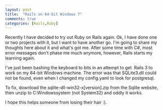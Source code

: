 ```yaml
---
layout: post
title:  "Rails on 64-bit Windows 7"
comments: true
categories: [Rails,Ruby]
---
```


Recently I have decided to try out Ruby on Rails again. Ok, I have done one or two projects with it, but I want to have another go. I'm going to share my thoughts here about it and what's got me. After some time with C#, most error messages don't phase me much anymore, however, Rails starts my learning again.

I've just been bashing the keyboard to bits in an attempt to get  Rails 3 to work on my 64-bit Windows machine. The error was that SQLite3.dll could not be found, even when I changed my config.yaml to look for postgresql.

To fix, download the sqlite-dll-win32-x[version].zip from the Sqlite website, then unzip to C:Windowssystem (not System32) and oddly it works.

I hope this helps someone from losing their hair :).
